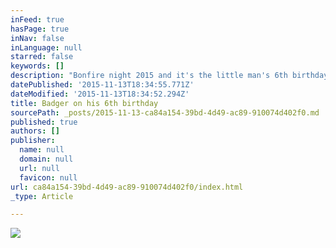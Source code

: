 ```yaml
---
inFeed: true
hasPage: true
inNav: false
inLanguage: null
starred: false
keywords: []
description: "Bonfire night 2015 and it's the little man's 6th birthday and I think that makes him 40 in human years"
datePublished: '2015-11-13T18:34:55.771Z'
dateModified: '2015-11-13T18:34:52.294Z'
title: Badger on his 6th birthday
sourcePath: _posts/2015-11-13-ca84a154-39bd-4d49-ac89-910074d402f0.md
published: true
authors: []
publisher:
  name: null
  domain: null
  url: null
  favicon: null
url: ca84a154-39bd-4d49-ac89-910074d402f0/index.html
_type: Article

---
```

![](https://the-grid-user-content.s3-us-west-2.amazonaws.com/a12e642f-cc66-42cf-a653-3a61e1024ab4.jpg)